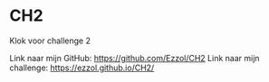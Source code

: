 # CH2
 Klok voor challenge 2

 Link naar mijn GitHub: https://github.com/Ezzol/CH2
 Link naar mijn challenge: https://ezzol.github.io/CH2/
